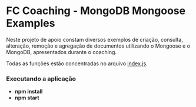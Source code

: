 # FC Coaching - MongoDB Mongoose Examples

Neste projeto de apoio constam diversos exemplos de criação, consulta, alteração, remoção e agregação de documentos utilizando o Mongoose e o MongoDB, apresentados durante o coaching.

Todas as funções estão concentradas no arquivo [index.js](app/index.js).

### Executando a aplicação
- **npm install**
- **npm start**